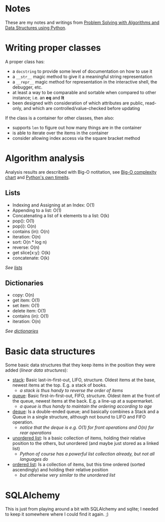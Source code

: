 # Notes
These are my notes and writings from [Problem Solving with Algorithms and Data Structures using Python](https://runestone.academy/runestone/books/published/pythonds/index.html).

# Writing proper classes
A proper class has:
- a `docstring` to provide some level of documentation on how to use it
- a `__str__` magic method to give it a meaningful string representation
- a `__repr__` magic method for representation in the interactive shell, the debugger, etc.
- at least a way to be comparable and sortable when compared to other instance; i.e. an __eq__ and __lt__
- been designed with consideration of which attributes are public, read-only, and which are controlled/value-checked before updating

If the class is a container for other classes, then also:
- supports `len` to figure out how many things are in the container
- is able to iterate over the items in the container
- consider allowing index access via the square bracket method

# Algorithm analysis
Analysis results are described with Big-O notitation, see [Big-O complexity chart](https://stackoverflow.com/questions/487258/what-is-a-plain-english-explanation-of-big-o-notation/487278#487278) and [Python's own timeits](https://wiki.python.org/moin/TimeComplexity).

## Lists
- Indexing and Assigning at an Index: O(1)
- Appending to a list: O(1)
- Concatenating a list of k elements to a list: O(k)
- pop(): O(1)
- pop(i): O(n)
- contains (in): O(n)
- iteration: O(n)
- sort: O(n * log n)
- reverse: O(n)
- get slice[x:y]: O(k)
- concatenate: O(k)

*See [lists](https://runestone.academy/runestone/books/published/pythonds/AlgorithmAnalysis/Lists.html)*

## Dictionaries
- copy: O(n)
- get item: O(1)
- set item: O(1)
- delete item: O(1)
- contains (in): O(1)
- iteration: O(n)

*See [dictionaries](https://runestone.academy/runestone/books/published/pythonds/AlgorithmAnalysis/Dictionaries.html)*

# Basic data structures
Some basic data structures that they keep items in the position they were added (*linear data structures*):
- [stack](https://runestone.academy/runestone/books/published/pythonds/BasicDS/TheStackAbstractDataType.html): Basic last-in-first-out, LIFO, structure. Oldest items at the base, newest items at the top. E.g. a stack of books.
  - *a stack is thus handy to reverse the order of items*
- [queue](https://runestone.academy/runestone/books/published/pythonds/BasicDS/TheQueueAbstractDataType.html): Basic first-in-first-out, FIFO, structure. Oldest item at the front of the queue, newest items at the back. E.g. a line-up at a supermarket.
  - *a queue is thus handy to maintain the ordering according to age*
- [deque](https://runestone.academy/runestone/books/published/pythonds/BasicDS/TheDequeAbstractDataType.html): Is a double-ended queue; and basically combines a Stack and a Queue in a single structure, although not bound to LIFO and FIFO operation.
  - *notice that the deque is e.g. O(1) for front operations and O(n) for rear operations*
- [unordered list](https://runestone.academy/runestone/books/published/pythonds/BasicDS/TheUnorderedListAbstractDataType.html): Is a basic collection of items, holding their relative position to the others, but unordered (and maybe just stored as a linked list)
  - *Python of course has a powerful list collection already, but not all languages do*
- [ordered list](https://runestone.academy/runestone/books/published/pythonds/BasicDS/TheOrderedListAbstractDataType.html): Is a collection of items, but this time ordered (sorted ascendingly) and holding their relative position
  - *but otherwise very similar to the unordered list*



# SQLAlchemy
This is just from playing around a bit with SQLAlchemy and sqlite; I needed to keep it somewhere where I could find it again. ;)